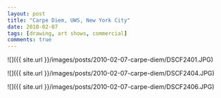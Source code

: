 ```yaml
---
layout: post
title: "Carpe Diem, UWS, New York City"
date: 2010-02-07
tags: [drawing, art shows, commercial]
comments: true
---
```

![]({{ site.url }}/images/posts/2010-02-07-carpe-diem/DSCF2401.JPG)

![]({{ site.url }}/images/posts/2010-02-07-carpe-diem/DSCF2404.JPG)

![]({{ site.url }}/images/posts/2010-02-07-carpe-diem/DSCF2406.JPG)

